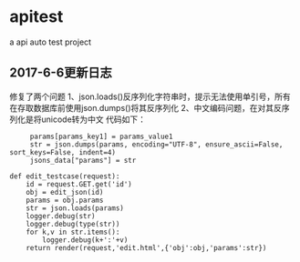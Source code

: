 # apitest
a  api auto test project
## 2017-6-6更新日志
修复了两个问题 
1、json.loads()反序列化字符串时，提示无法使用单引号，所有在存取数据库前使用json.dumps()将其反序列化
2、中文编码问题，在对其反序列化是将unicode转为中文
代码如下：
```
     params[params_key1] = params_value1
     str = json.dumps(params, encoding="UTF-8", ensure_ascii=False, sort_keys=False, indent=4)
     jsons_data["params"] = str
```
```
def edit_testcase(request):
    id = request.GET.get('id')
    obj = edit_json(id)
    params = obj.params
    str = json.loads(params)
    logger.debug(str)
    logger.debug(type(str))
    for k,v in str.items():
        logger.debug(k+':'+v)
    return render(request,'edit.html',{'obj':obj,'params':str})
```
